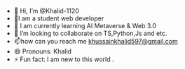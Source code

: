 - 👋 Hi, I’m @Khalid-1120
- 👀I am a student web developer
- 🌱 I am currently learning AI Metaverse & Web 3.0
- 💞️ I’m looking to collaborate on TS,Python,Js and etc. 
- 📫how can you reach me  khussainkhalid597@gmail.com
- 😄 Pronouns: Khalid
- ⚡ Fun fact: I am new to this world .

<!---
Khalid-1120/Khalid-1120 is a ✨ special ✨ repository because its `README.md` (this file) appears on your GitHub profile.
You can click the Preview link to take a look at your changes.
--->
